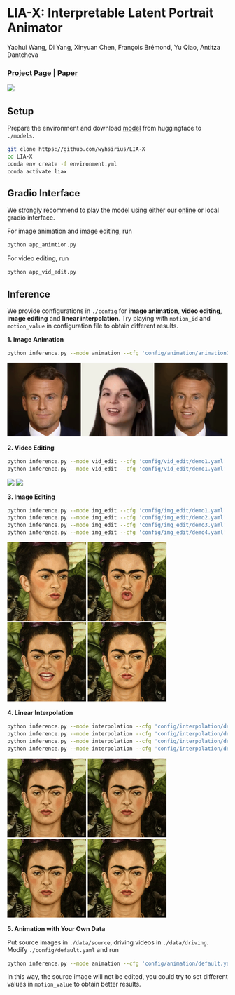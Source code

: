 # LIA-X: Interpretable Latent Portrait Animator
Yaohui Wang, Di Yang, Xinyuan Chen, François Brémond, Yu Qiao, Antitza Dantcheva
### [Project Page](https://wyhsirius.github.io/LIA-X-project/) | [Paper]()

<img src="teaser.gif" width="1000">

## Setup

Prepare the environment and download [model]() from huggingface to `./models`. 

```bash
git clone https://github.com/wyhsirius/LIA-X
cd LIA-X
conda env create -f environment.yml
conda activate liax
```

## Gradio Interface 
We strongly recommend to play the model using either our [online]() or local gradio interface.

For image animation and image editing, run

```bash
python app_animtion.py
```

For video editing, run

```bash
python app_vid_edit.py
```

## Inference
We provide configurations in `./config` for **image animation**, **video editing**, **image editing** and **linear interpolation**. Try playing with `motion_id` and `motion_value` in configuration file to obtain different results.

**1. Image Animation**
```bash
python inference.py --mode animation --cfg 'config/animation/animation1.yaml'
```
<img src="assets/animation1.gif">

**2. Video Editing**
```bash
python inference.py --mode vid_edit --cfg 'config/vid_edit/demo1.yaml'
python inference.py --mode vid_edit --cfg 'config/vid_edit/demo1.yaml'
```
<img src="assets/vid_edit1.gif" height="180"> <img src="assets/vid_edit2.gif" height="180">


**3. Image Editing**
```bash
python inference.py --mode img_edit --cfg 'config/img_edit/demo1.yaml'
python inference.py --mode img_edit --cfg 'config/img_edit/demo2.yaml'
python inference.py --mode img_edit --cfg 'config/img_edit/demo3.yaml'
python inference.py --mode img_edit --cfg 'config/img_edit/demo4.yaml'
```
<img src="assets/img_edit1.png" height="180"> <img src="assets/img_edit2.png" height="180"> <img src="assets/img_edit3.png" height="180"> <img src="assets/img_edit4.png" height="180">

**4. Linear Interpolation**
```bash
python inference.py --mode interpolation --cfg 'config/interpolation/demo1.yaml'
python inference.py --mode interpolation --cfg 'config/interpolation/demo2.yaml'
python inference.py --mode interpolation --cfg 'config/interpolation/demo5.yaml'
python inference.py --mode interpolation --cfg 'config/interpolation/demo6.yaml'
```
<img src="assets/interpolation1.gif" height="180"> <img src="assets/interpolation2.gif" height="180"> <img src="assets/interpolation5.gif" height="180"> <img src="assets/interpolation6.gif" height="180">

**5. Animation with Your Own Data**

Put source images in `./data/source`, driving videos in `./data/driving`. Modify `./config/default.yaml` and run
```bash
python inference.py --mode animation --cfg 'config/animation/default.yaml'
```
In this way, the source image will not be edited, you could try to set different values in `motion_value` to obtain better results.



